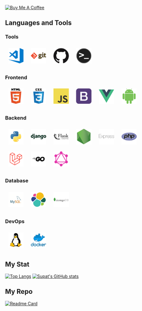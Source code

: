 <a href="https://www.buymeacoffee.com/supatk" target="_blank"><img src="https://cdn.buymeacoffee.com/buttons/v2/default-red.png" alt="Buy Me A Coffee" width="150" ></a>


## Languages and Tools

### Tools
<code><a href="https://github.com/supatk"><img style="margin: 10px" src="https://raw.githubusercontent.com/github/explore/master/topics/visual-studio-code/visual-studio-code.png" alt="Visual Studio Code" height="50" /></a></code>
<code><a href="https://github.com/supatk"><img style="margin: 10px" src="https://raw.githubusercontent.com/github/explore/master/topics/git/git.png" alt="Git" height="50" /></a></code>
<code><a href="https://github.com/supatk"><img style="margin: 10px" src="https://raw.githubusercontent.com/github/explore/master/topics/github/github.png" alt="GitHub" height="50" /></a></code>
<code><a href="https://github.com/supatk"><img style="margin: 10px" src="https://raw.githubusercontent.com/github/explore/master/topics/terminal/terminal.png" alt="Terminal" height="50" /></a></code>

### Frontend  
<code><a href="https://github.com/supatk"><img style="margin: 10px" src="https://raw.githubusercontent.com/github/explore/master/topics/html/html.png" alt="HTML5" height="50" /></a></code>
<code><a href="https://github.com/supatk"><img style="margin: 10px" src="https://raw.githubusercontent.com/github/explore/master/topics/css/css.png" alt="CSS3" height="50" /></a></code>
<code><a href="https://github.com/supatk"><img style="margin: 10px" src="https://raw.githubusercontent.com/github/explore/master/topics/javascript/javascript.png" alt="JavaScript" height="50" /></a></code>
<code><a href="https://github.com/supatk"><img style="margin: 10px" src="https://raw.githubusercontent.com/github/explore/master/topics/bootstrap/bootstrap.png" alt="Bootstrap" height="50" /></a></code>
<code><a href="https://github.com/supatk"><img style="margin: 10px" src="https://raw.githubusercontent.com/github/explore/master/topics/vue/vue.png" alt="Vuejs" height="50" /></a></code>
<code><a href="https://github.com/supatk"><img style="margin: 10px" src="https://raw.githubusercontent.com/github/explore/master/topics/android/android.png" alt="Android" height="50" /></a></code>


### Backend  
<code><a href="https://github.com/supatk"><img style="margin: 10px" src="https://raw.githubusercontent.com/github/explore/master/topics/python/python.png" alt="Python" height="50" /></a></code>
<code><a href="https://github.com/supatk"><img style="margin: 10px" src="https://raw.githubusercontent.com/github/explore/master/topics/django/django.png" alt="Django" height="50" /></a></code>
<code><a href="https://github.com/supatk"><img style="margin: 10px" src="https://raw.githubusercontent.com/github/explore/master/topics/flask/flask.png" alt="Flask" height="50" /></a></code>
<code><a href="https://github.com/supatk"><img style="margin: 10px" src="https://raw.githubusercontent.com/github/explore/master/topics/nodejs/nodejs.png" alt="Node.js" height="50" /></a></code>
<code><a href="https://github.com/supatk"><img style="margin: 10px" src="https://raw.githubusercontent.com/github/explore/master/topics/express/express.png" alt="ExpressJS" height="50" /></a></code>
<code><a href="https://github.com/supatk"><img style="margin: 10px" src="https://raw.githubusercontent.com/github/explore/master/topics/php/php.png" alt="PHP" height="50" /></a></code>
<code><a href="https://github.com/supatk"><img style="margin: 10px" src="https://raw.githubusercontent.com/github/explore/master/topics/laravel/laravel.png" alt="Laravel" height="50" /></a></code>
<code><a href="https://github.com/supatk"><img style="margin: 10px" src="https://raw.githubusercontent.com/github/explore/master/topics/go/go.png" alt="GO" height="50" /></a></code>
<code><a href="https://github.com/supatk"><img style="margin: 10px" src="https://raw.githubusercontent.com/github/explore/master/topics/graphql/graphql.png" alt="Graphql" height="50" /></a></code>

### Database
<code><a href="https://github.com/supatk"><img style="margin: 10px" src="https://raw.githubusercontent.com/github/explore/master/topics/mysql/mysql.png" alt="MySQL" height="50" /></a></code>
<code><a href="https://github.com/supatk"><img style="margin: 10px" src="https://raw.githubusercontent.com/github/explore/master/topics/elasticsearch/elasticsearch.png" alt="Elasticsearch" height="50" /></a></code>
<code><a href="https://github.com/supatk"><img style="margin: 10px" src="https://raw.githubusercontent.com/github/explore/master/topics/mongodb/mongodb.png" alt="MongoDB" height="50" /></a></code>

### DevOps  
<code><a href="https://github.com/supatk"><img style="margin: 10px" src="https://raw.githubusercontent.com/github/explore/master/topics/linux/linux.png" alt="Linux" height="50" /></a></code>
<code><a href="https://github.com/supatk"><img style="margin: 10px" src="https://raw.githubusercontent.com/github/explore/master/topics/docker/docker.png" alt="Docker" height="50" /></a></code>

## My Stat
[![Top Langs](https://github-readme-stats.vercel.app/api/top-langs/?username=supatk&layout=compact&theme=dark&hide_border=true)](https://github.com/supatk)
[![Supat's GitHub stats](https://github-readme-stats.vercel.app/api?username=supatk&show_icons=true&theme=dark&hide_border=true)](https://github.com/supatk)

## My Repo
[![Readme Card](https://github-readme-stats.vercel.app/api/pin/?username=supatk&repo=supatk&theme=dark&hide_border=true)](https://github.com/supatk)

